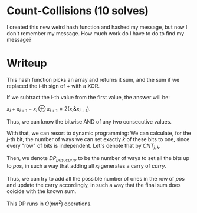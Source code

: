 # Count-Collisions (10 solves)

I created this new weird hash function and hashed my message, but now I don't remember my message. How much work do I have to do to find my message?

# Writeup

This hash function picks an array and returns it sum, and the sum if we replaced the i-th sign of + with a XOR.

If we subtract the i-th value from the first value, the answer will be:

$x_i+x_{i+1}-x_i \oplus x_{i+1}=2 (x_i \& x_{i+1})$.

Thus, we can know the bitwise AND of any two consecutive values.

With that, we can resort to dynamic programming: We can calculate, for the $j$-th bit, the number of ways we can set exactly $k$ of these bits to one, since every "row" of bits is independent. Let's denote that by $CNT_{j,k}$.

Then, we denote $DP_{pos,carry}$ to be the number of ways to set all the bits up to $pos$, in such a way that adding all $x_i$ generates a carry of $carry$.

Thus, we can try to add all the possible number of ones in the row of $pos$ and update the carry accordingly, in such a way that the final sum does coicide with the known sum.

This DP runs in $O(m n^2)$ operations.



